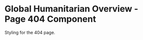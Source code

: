 Global Humanitarian Overview - Page 404 Component
=================================================

Styling for the 404 page.
